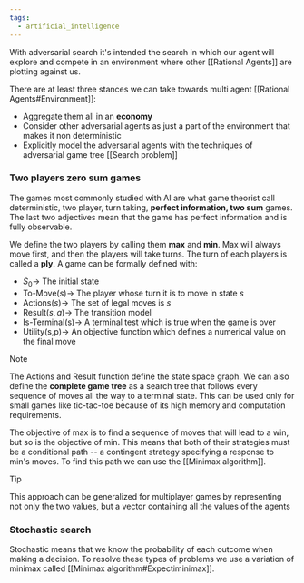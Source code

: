 ```yaml
---
tags:
  - artificial_intelligence
---
```

With adversarial search it's intended the search in which our agent will explore and compete in an environment where other [[Rational Agents]] are plotting against us.

There are at least three stances we can take towards multi agent [[Rational Agents#Environment]]:
- Aggregate them all in an **economy**
- Consider other adversarial agents as just a part of the environment that makes it non deterministic
- Explicitly model the adversarial agents with the techniques of adversarial game tree [[Search problem]]
### Two players zero sum games

The games most commonly studied with AI are what game theorist call deterministic, two player, turn taking, **perfect information, two sum** games. The last two adjectives mean that the game has perfect information and is fully observable.

We define the two players by calling them **max** and **min**. Max will always move first, and then the players will take turns. The turn of each players is called a **ply**. A game can be formally defined with:
- $S_{0}\to$ The initial state
- $\text{To-Move}(s) \to$ The player whose turn it is to move in state $s$
- $\text{Actions}(s) \to$ The set of legal moves is $s$ 
- $\text{Result}(s, a)\to$ The transition model
- $\text{Is-Terminal(s)}\to$ A terminal test which is true when the game is over
- $\text{Utility(s,p)}\to$ An objective function which defines a numerical value on the final move

>[!note]
>The $\text{Actions}$ and $\text{Result}$ function define the state space graph. We can also define the **complete game tree** as a search tree that follows every sequence of moves all the way to a terminal state. This can be used only for small games like tic-tac-toe because of its high memory and computation requirements.

The objective of max is to find a sequence of moves that will lead to a win, but so is the objective of min. This means that both of their strategies must be a conditional path -- a contingent strategy specifying a response to min's moves. To find this path we can use the [[Minimax algorithm]].

>[!tip]
>This approach can be generalized for multiplayer games by representing not only the two values, but a vector containing all the values of the agents
### Stochastic search

Stochastic means that we know the probability of each outcome when making a decision. To resolve these types of problems we use a variation of minimax called [[Minimax algorithm#Expectiminimax]].
